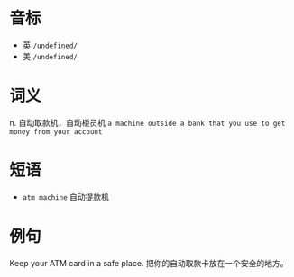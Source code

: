 # 音标

- 英 `/undefined/`
- 美 `/undefined/`

# 词义

n. 自动取款机，自动柜员机
`a machine outside a bank that you use to get money from your account`

# 短语

- `atm machine` 自动提款机

# 例句

Keep your ATM card in a safe place.
把你的自动取款卡放在一个安全的地方。


